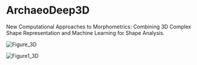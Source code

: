 # ArchaeoDeep3D
New Computational Approaches to Morphometrics: Combining 3D Complex Shape Representation and Machine Learning for Shape Analysis.

![Figure_3D](https://github.com/user-attachments/assets/6467ad97-bc0c-4047-a5e4-fcf2d0508e5a)

![Figure1_3D](https://github.com/user-attachments/assets/a84b13c4-87c5-4f61-9226-1a82e819e574)
